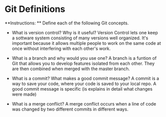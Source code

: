 # Git Definitions

**Instructions: ** Define each of the following Git concepts.

* What is version control?  Why is it useful? 
Version Control lets one keep a sottware system consisting of many versions well organized. It's important because it allows multiple people to work on the same code at once without interfering with each other's work. 

* What is a branch and why would you use one?
A branch is a funtion of Git that allows you to develop features isolated from each other. They are then combined when merged with the master branch.

* What is a commit? What makes a good commit message?
A commit is a way to save your code, where your code is saved to your local repo. A good commit message is specific (is explains in detail what changes were made)

* What is a merge conflict?
A merge conflict occurs when a line of code was changed by two different commits in different ways. 